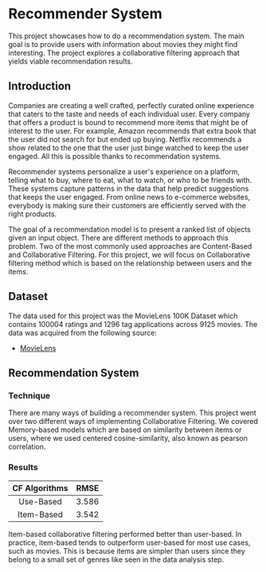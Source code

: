 # Recommender System

This project showcases how to do a recommendation system. The main goal is to provide users with 
information about movies they might find interesting. The project explores a collaborative filtering 
approach that yields viable recommendation results.

## Introduction

Companies are creating a well crafted, perfectly curated online experience that caters to the taste 
and needs of each individual user. Every company that offers a product is bound to recommend more 
items that might be of interest to the user. For example, Amazon recommends that extra book that the 
user did not search for but ended up buying. Netflix recommends a show related to the one that the 
user just binge watched to keep the user engaged. All this is possible thanks to recommendation 
systems.

Recommender systems personalize a user's experience on a platform, telling what to buy, where to 
eat, what to watch, or who to be friends with. These systems capture patterns in the data that help 
predict suggestions that keeps the user engaged. From online news to e-commerce websites, everybody 
is making sure their customers are efficiently served with the right products. 

The goal of a recommendation model is to present a ranked list of objects given an input object. 
There are different methods to approach this problem. Two of the most commonly used approaches are 
Content-Based and Collaborative Filtering. For this project, we will focus on Collaborative filtering method which is based on the relationship between users and the items. 

## Dataset

The data used for this project was the MovieLens 100K Dataset which contains 
100004 ratings and 1296 tag applications across 9125 movies. The data was acquired 
from the following source:

- [MovieLens](http://grouplens.org/datasets/movielens/)

## Recommendation System

### Technique

There are many ways of building a recommender system. This project went over two different ways of implementing Collaborative Filtering. We covered Memory-based models which are based on similarity between items or users, where we used centered cosine-similarity, also known as pearson correlation.

### Results

| CF Algorithms | RMSE          |
|:-------------:|:-------------:| 
| Use-Based     | 3.586         | 
| Item-Based    | 3.542         |  

Item-based collaborative filtering performed better than user-based. In practice, item-based tends to outperform user-based for most use cases, such as movies. This is because items are simpler than users since they belong to a small set of genres like seen in the data analysis step.
